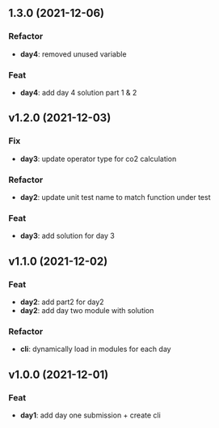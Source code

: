 ## 1.3.0 (2021-12-06)

### Refactor

- **day4**: removed unused variable

### Feat

- **day4**: add day 4 solution part 1 & 2

## v1.2.0 (2021-12-03)

### Fix

- **day3**: update operator type for co2 calculation

### Refactor

- **day2**: update unit test name to match function under test

### Feat

- **day3**: add solution for day 3

## v1.1.0 (2021-12-02)

### Feat

- **day2**: add part2 for day2
- **day2**: add day two module with solution

### Refactor

- **cli**: dynamically load in modules for each day

## v1.0.0 (2021-12-01)

### Feat

- **day1**: add day one submission + create cli

